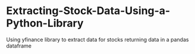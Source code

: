 # Extracting-Stock-Data-Using-a-Python-Library
Using yfinance library to extract data for stocks returning data in a pandas dataframe
